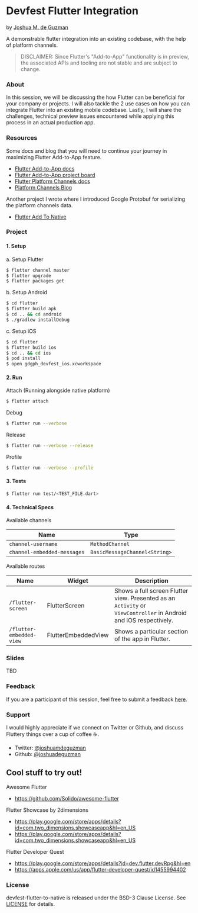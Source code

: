# Devfest Flutter Integration
by [Joshua M. de Guzman](https://joshdeguzman.com)

A demonstrable flutter integration into an existing codebase, with the help of platform channels.

> DISCLAIMER: Since Flutter's "Add-to-App" functionality is in preview, the associated APIs and tooling are not stable and are subject to change.

### About

In this session, we will be discussing the how Flutter can be beneficial for your company or projects. I will also tackle the 2 use cases on how you can integrate Flutter into an existing mobile codebase. Lastly, I will share the challenges, technical preview issues encountered while applying this process in an actual production app.

### Resources

Some docs and blog that you will need to continue your journey in maximizing Flutter Add-to-App feature.
- [Flutter Add-to-App docs](https://github.com/flutter/flutter/wiki/Add-Flutter-to-existing-apps)
- [Flutter Add-to-App project board](http://github.com/flutter/flutter/projects/28)
- [Flutter Platform Channels docs](https://flutter.dev/docs/development/platform-integration/platform-channels)
- [Platform Channels Blog](https://medium.com/flutter/flutter-platform-channels-ce7f540a104e)

Another project I wrote where I introduced Google Protobuf for serializing the platform channels data.
- [Flutter Add To Native](https://github.com/joshuadeguzman/flutter-examples/tree/master/flutter-add-to-native)
  

### Project

#### 1. Setup

a. Setup Flutter

```bash
$ flutter channel master
$ flutter upgrade
$ flutter packages get
```

b. Setup Android

```bash
$ cd flutter
$ flutter build apk
$ cd .. && cd android
$ ./gradlew installDebug
```

c. Setup iOS

```bash
$ cd flutter
$ flutter build ios
$ cd .. && cd ios
$ pod install
$ open gdgph_devfest_ios.xcworkspace
```

#### 2. Run

Attach (Running alongside native platform)

```bash
$ flutter attach
```

Debug

```bash
$ flutter run --verbose
```

Release

```bash
$ flutter run --verbose --release
```

Profile

```bash
$ flutter run --verbose --profile
```

#### 3. Tests

```bash
$ flutter run test/<TEST_FILE.dart>
```

#### 4. Technical Specs

Available channels

|Name|Type|
|---|---|
| `channel-username`          | `MethodChannel`               |
| `channel-embedded-messages` | `BasicMessageChannel<String>` |


Available routes

|Name|Widget|Description|
|---|---|---|
|`/flutter-screen`|FlutterScreen|Shows a full screen Flutter view. Presented as an `Activity` or `ViewController` in Android and iOS respectively.|
|`/flutter-embedded-view`|FlutterEmbeddedView|Shows a particular section of the app in Flutter.|

### Slides

TBD

### Feedback

If you are a participant of this session, feel free to submit a feedback [here](http://bit.ly/2rcOIQh).

### Support

I would highly appreciate if we connect on Twitter or Github, and discuss Fluttery things over a cup of coffee ☕.
* Twitter: [@joshuamdeguzman](https://twitter.com/joshuamdeguzman)
* Github: [@joshuadeguzman](https://github.com/joshuadeguzman)

## Cool stuff to try out!
Awesome Flutter
* https://github.com/Solido/awesome-flutter

Flutter Showcase by 2dimensions
* https://play.google.com/store/apps/details?id=com.two_dimensions.showcaseapp&hl=en_US
* https://play.google.com/store/apps/details?id=com.two_dimensions.showcaseapp&hl=en_US

Flutter Developer Quest
* https://play.google.com/store/apps/details?id=dev.flutter.devRpg&hl=en
* https://apps.apple.com/us/app/flutter-developer-quest/id1455994402

### License

devfest-flutter-to-native is released under the BSD-3 Clause License. See [LICENSE](https://github.com/joshuadeguzman/devfest-flutter-to-native/blob/master/LICENSE) for details.
